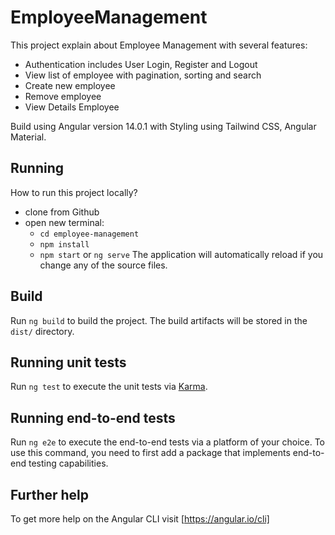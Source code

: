 # EmployeeManagement

This project explain about Employee Management with several features: 
  - Authentication includes User Login, Register and Logout
  - View list of employee with pagination, sorting and search
  - Create new employee
  - Remove employee
  - View Details Employee

 Build using Angular version 14.0.1 with Styling using Tailwind CSS, Angular Material.

## Running
How to run this project locally? 
 - clone from Github
 - open new terminal: 
    - `cd employee-management`
    - `npm install`
    - `npm start` or `ng serve`
    The application will automatically reload if you change any of the source files.

## Build

Run `ng build` to build the project. The build artifacts will be stored in the `dist/` directory.

## Running unit tests

Run `ng test` to execute the unit tests via [Karma](https://karma-runner.github.io).

## Running end-to-end tests

Run `ng e2e` to execute the end-to-end tests via a platform of your choice. To use this command, you need to first add a package that implements end-to-end testing capabilities.

## Further help

To get more help on the Angular CLI visit [https://angular.io/cli]
